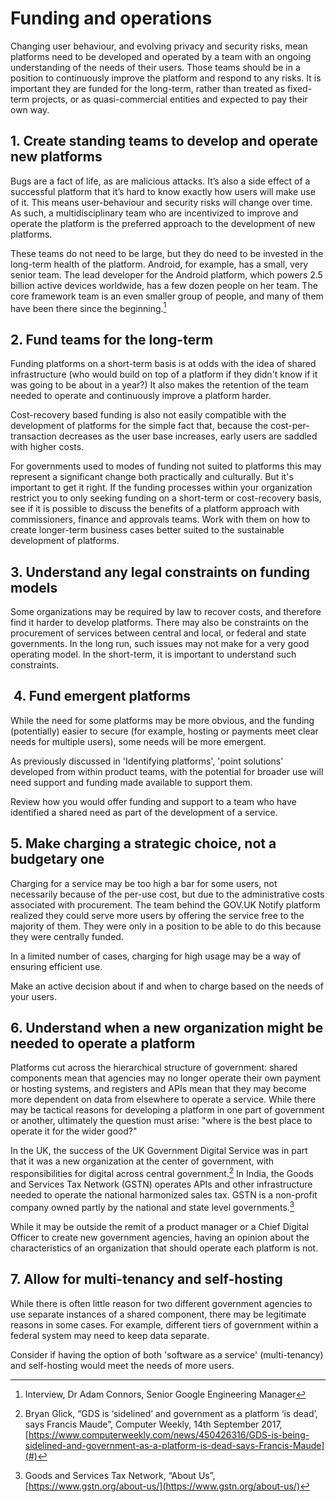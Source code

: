 # Funding and operations

Changing user behaviour, and evolving privacy and security risks, mean platforms need to be developed and operated by a team with an ongoing understanding of the needs of their users. Those teams should be in a position to continuously improve the platform and respond to any risks. It is important they are funded for the long-term, rather than treated as fixed-term projects, or as quasi-commercial entities and expected to pay their own way.

## 1. Create standing teams to develop and operate new platforms

Bugs are a fact of life, as are malicious attacks. It’s also a side effect of a successful platform that it’s hard to know exactly how users will make use of it. This means user-behaviour and security risks will change over time. As such, a multidisciplinary team who are incentivized to improve and operate the platform is the preferred approach to the development of new platforms.

These teams do not need to be large, but they do need to be invested in the long-term health of the platform. Android, for example, has a small, very senior team. The lead developer for the Android platform, which powers 2.5 billion active devices worldwide, has a few dozen people on her team. The core framework team is an even smaller group of people, and many of them have been there since the beginning.[^1]

## 2. Fund teams for the long-term

Funding platforms on a short-term basis is at odds with the idea of shared infrastructure (who would build on top of a platform if they didn't know if it was going to be about in a year?) It also makes the retention of the team needed to operate and continuously improve a platform harder.

Cost-recovery based funding is also not easily compatible with the development of platforms for the simple fact that, because the cost-per-transaction decreases as the user base increases, early users are saddled with higher costs.

For governments used to modes of funding not suited to platforms this may represent a significant change both practically and culturally. But it's important to get it right. If the funding processes within your organization restrict you to only seeking funding on a short-term or cost-recovery basis, see if it is possible to discuss the benefits of a platform approach with commissioners, finance and approvals teams.  Work with them on how to create longer-term business cases better suited to the sustainable development of platforms.

## 3. Understand any legal constraints on funding models

Some organizations may be required by law to recover costs, and therefore find it harder to develop platforms. There may also be constraints on the procurement of services between central and local, or federal and state governments.  In the long run, such issues may not make for a very good operating model. In the short-term, it is important to understand such constraints.

##  4. Fund emergent platforms

While the need for some platforms may be more obvious, and the funding (potentially) easier to secure (for example, hosting or payments meet clear needs for multiple users), some needs will be more emergent.

As previously discussed in 'Identifying platforms', 'point solutions' developed from within product teams, with the potential for broader use will need support and funding made available to support them.

Review how you would offer funding and support to a team who have identified a shared need as part of the development of a service.

## 5. Make charging a strategic choice, not a budgetary one

Charging for a service may be too high a bar for some users, not necessarily because of the per-use cost, but due to the administrative costs associated with procurement. The team behind the GOV.UK Notify platform realized they could serve more users by offering the service free to the majority of them. They were only in a position to be able to do this because they were centrally funded.

In a limited number of cases, charging for high usage may be a way of ensuring efficient use.

Make an active decision about if and when to charge based on the needs of your users.

## 6. Understand when a new organization might be needed to operate a platform

Platforms cut across the hierarchical structure of government: shared components mean that agencies may no longer operate their own payment or hosting systems, and registers and APIs mean that they may become more dependent on data from elsewhere to operate a service. While there may be tactical reasons for developing a platform in one part of government or another, ultimately the question must arise: "where is the best place to operate it for the wider good?"

In the UK, the success of the UK Government Digital Service was in part that it was a new organization at the center of government, with responsibilities for digital across central government.[^2] In India, the Goods and Services Tax Network (GSTN) operates APIs and other infrastructure needed to operate the national harmonized sales tax. GSTN is a non-profit company owned partly by the national and state level governments.[^3]

While it may be outside the remit of a product manager or a Chief Digital Officer to create new government agencies, having an opinion about the characteristics of an organization that should operate each platform is not.

## 7. Allow for multi-tenancy and self-hosting

While there is often little reason for two different government agencies to use separate instances of a shared component, there may be legitimate reasons in some cases. For example, different tiers of government within a federal system may need to keep data separate.

Consider if having the option of both 'software as a service' (multi-tenancy) and self-hosting would meet the needs of more users.

[^1]:   Interview, Dr Adam Connors, Senior Google Engineering Manager

[^2]:   Bryan Glick, “GDS is ‘sidelined’ and government as a platform ‘is dead’, says Francis Maude”, Computer Weekly, 14th September 2017, [https://www.computerweekly.com/news/450426316/GDS-is-being-sidelined-and-government-as-a-platform-is-dead-says-Francis-Maude](#)

[^3]:   Goods and Services Tax Network, “About Us”, [https://www.gstn.org/about-us/](https://www.gstn.org/about-us/)
